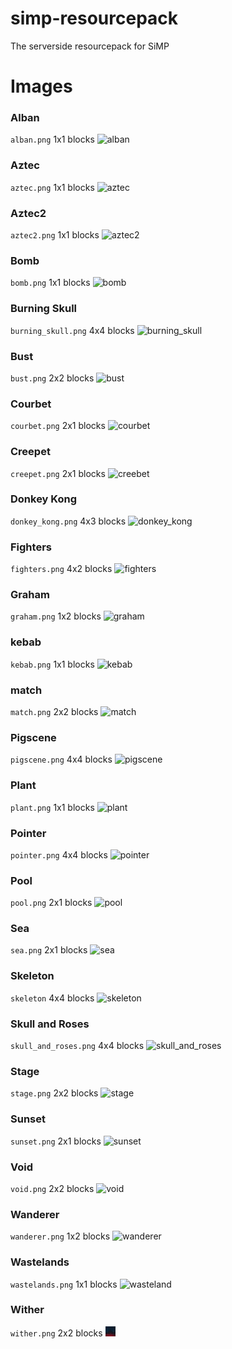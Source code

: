 # simp-resourcepack
The serverside resourcepack for SiMP

# Images

### Alban
`alban.png`
1x1 blocks
![alban](https://user-images.githubusercontent.com/91549607/149810391-eb2ed180-2e45-42c9-b226-500ee447f733.png)

### Aztec
`aztec.png`
1x1 blocks
![aztec](https://user-images.githubusercontent.com/91549607/149810456-0e4dd352-b5b5-4162-9ff5-b10a67e0d08a.png)

### Aztec2
`aztec2.png`
1x1 blocks
![aztec2](https://user-images.githubusercontent.com/91549607/149810535-9689091d-d8d9-419b-91c8-8a4372b3bf5d.png)

### Bomb
`bomb.png`
1x1 blocks
![bomb](https://user-images.githubusercontent.com/91549607/149810637-95171db5-8555-4b57-911f-93bbfcdd61c5.png)

### Burning Skull
`burning_skull.png`
4x4 blocks
![burning_skull](https://user-images.githubusercontent.com/91549607/149810708-5937d977-1486-4da9-bfc7-1aac410c4270.png)

### Bust
`bust.png`
2x2 blocks
![bust](https://user-images.githubusercontent.com/91549607/149810775-f2e13e69-9c50-4a73-8660-27100f708eec.png)

### Courbet
`courbet.png`
2x1 blocks
![courbet](https://user-images.githubusercontent.com/91549607/149810896-bfc4be04-1a99-4324-8f12-5650eecaf395.png)

### Creepet
`creepet.png`
2x1 blocks
![creebet](https://user-images.githubusercontent.com/91549607/149810980-c2e3606b-7e00-4323-9033-8e30d19cef0b.png)

### Donkey Kong
`donkey_kong.png`
4x3 blocks
![donkey_kong](https://user-images.githubusercontent.com/91549607/149811046-84057a03-1099-43dd-b063-4e58b4fc3343.png)

### Fighters
`fighters.png`
4x2 blocks
![fighters](https://user-images.githubusercontent.com/91549607/149811127-b99d9e1a-7241-4ea6-8cd2-f021f10664b9.png)

### Graham
`graham.png`
1x2 blocks
![graham](https://user-images.githubusercontent.com/91549607/149811190-95816f96-6a88-441a-abb9-a6f88ea364f5.png)

### kebab
`kebab.png`
1x1 blocks
![kebab](https://user-images.githubusercontent.com/91549607/149811283-b623be36-0606-4982-9b26-71b22f265949.png)

### match
`match.png`
2x2 blocks
![match](https://user-images.githubusercontent.com/91549607/149811385-42c10a04-14d3-4d0d-b5eb-0c0ac7cdd9e9.png)

### Pigscene
`pigscene.png`
4x4 blocks
![pigscene](https://user-images.githubusercontent.com/91549607/149811497-4664aa58-6997-4b93-b28e-169d700d1344.png)

### Plant
`plant.png`
1x1 blocks
![plant](https://user-images.githubusercontent.com/91549607/149811597-c8f6525b-32d3-44ce-a001-fff2131bb123.png)

### Pointer
`pointer.png`
4x4 blocks
![pointer](https://user-images.githubusercontent.com/91549607/149811666-e264da39-49d3-4192-a3f0-96cd0c307f1f.png)

### Pool
`pool.png`
2x1 blocks
![pool](https://user-images.githubusercontent.com/91549607/149811727-4df5c0c8-5664-42ad-84d2-96f7ae052714.png)

### Sea
`sea.png`
2x1 blocks
![sea](https://user-images.githubusercontent.com/91549607/149811769-3571c255-b949-4c69-aa9f-7fe84ec742fd.png)

### Skeleton
`skeleton`
4x4 blocks
![skeleton](https://user-images.githubusercontent.com/91549607/149811823-383dec65-80c4-4800-895f-5d9f2418d757.png)

### Skull and Roses
`skull_and_roses.png`
4x4 blocks
![skull_and_roses](https://user-images.githubusercontent.com/91549607/149811915-3b2cbaf9-8132-4d02-8638-5bb4d2535940.png)

### Stage
`stage.png`
2x2 blocks
![stage](https://user-images.githubusercontent.com/91549607/149811966-b478f9bd-7290-40d4-8cb9-e0dde944a788.png)

### Sunset
`sunset.png`
2x1 blocks
![sunset](https://user-images.githubusercontent.com/91549607/149812002-94df70d3-edda-4c5e-8d76-7dc01feeccf9.png)

### Void
`void.png`
2x2 blocks
![void](https://user-images.githubusercontent.com/91549607/149812069-9ef94e75-06c3-450a-84e5-bbd52fa0a78e.png)

### Wanderer
`wanderer.png`
1x2 blocks
![wanderer](https://user-images.githubusercontent.com/91549607/149812136-39ad64d8-6a21-4e0e-a8c7-a53fc660f606.png)

### Wastelands
`wastelands.png`
1x1 blocks
![wasteland](https://user-images.githubusercontent.com/91549607/149812184-478d8b00-900b-49d3-80b7-d3396ffe7645.png)

### Wither
`wither.png`
2x2 blocks
![wither](https://github.com/J-onasJones/simp-resourcepack/blob/main/SiMP-resources/assets/minecraft/textures/painting/wither.png?raw=true)
